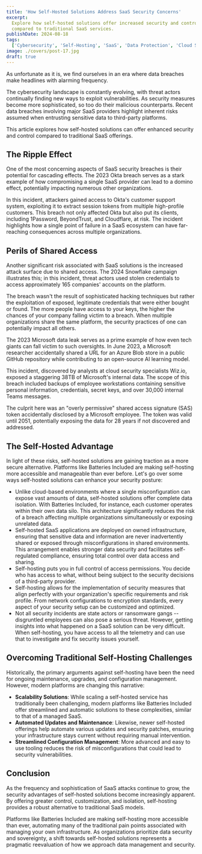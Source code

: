 ```yaml
---
title: 'How Self-Hosted Solutions Address SaaS Security Concerns'
excerpt:
  Explore how self-hosted solutions offer increased security and control
  compared to traditional SaaS services.
publishDate: 2024-08-18
tags:
  ['Cybersecurity', 'Self-Hosting', 'SaaS', 'Data Protection', 'Cloud Security']
image: ./covers/post-17.jpg
draft: true
---
```


As unfortunate as it is, we find ourselves in an era where data breaches make
headlines with alarming frequency.

The cybersecurity landscape is constantly evolving, with threat actors
continually finding new ways to exploit vulnerabilities. As security measures
become more sophisticated, so too do their malicious counterparts. Recent data
breaches involving major SaaS providers highlight inherent risks assumed when
entrusting sensitive data to third-party platforms.

This article explores how self-hosted solutions can offer enhanced security and
control compared to traditional SaaS offerings.

## The Ripple Effect

One of the most concerning aspects of SaaS security breaches is their potential
for cascading effects. The 2023 Okta breach serves as a stark example of how
compromising a single SaaS provider can lead to a domino effect, potentially
impacting numerous other organizations.

In this incident, attackers gained access to Okta's customer support system,
exploiting it to extract session tokens from multiple high-profile customers.
This breach not only affected Okta but also put its clients, including
1Password, BeyondTrust, and Cloudflare, at risk. The incident highlights how a
single point of failure in a SaaS ecosystem can have far-reaching consequences
across multiple organizations.

## Perils of Shared Access

Another significant risk associated with SaaS solutions is the increased attack
surface due to shared access. The 2024 Snowflake campaign illustrates this; in
this incident, threat actors used stolen credentials to access approximately 165
companies' accounts on the platform.

The breach wasn't the result of sophisticated hacking techniques but rather the
exploitation of exposed, legitimate credentials that were either bought or
found. The more people have access to your keys, the higher the chances of your
company falling victim to a breach. When multiple organizations share the same
platform, the security practices of one can potentially impact all others.

The 2023 Microsoft data leak serves as a prime example of how even tech giants
can fall victim to such oversights. In June 2023, a Microsoft researcher
accidentally shared a URL for an Azure Blob store in a public GitHub repository
while contributing to an open-source AI learning model.

This incident, discovered by analysts at cloud security specialists Wiz.io,
exposed a staggering 38TB of Microsoft's internal data. The scope of this breach
included backups of employee workstations containing sensitive personal
information, credentials, secret keys, and over 30,000 internal Teams messages.

The culprit here was an "overly permissive" shared access signature (SAS) token
accidentally disclosed by a Microsoft employee. The token was valid until 2051,
potentially exposing the data for 28 years if not discovered and addressed.

## The Self-Hosted Advantage

In light of these risks, self-hosted solutions are gaining traction as a more
secure alternative. Platforms like Batteries Included are making self-hosting
more accessible and manageable than ever before. Let's go over some ways
self-hosted solutions can enhance your security posture:

- Unlike cloud-based environments where a single misconfiguration can expose
  vast amounts of data, self-hosted solutions offer complete data isolation.
  With Batteries Included, for instance, each customer operates within their own
  data silo. This architecture significantly reduces the risk of a breach
  affecting multiple organizations simultaneously or exposing unrelated data.
- Self-hosted SaaS applications are deployed on owned infrastructure, ensuring
  that sensitive data and information are never inadvertently shared or exposed
  through misconfigurations in shared environments. This arrangement enables
  stronger data security and facilitates self-regulated compliance, ensuring
  total control over data access and sharing.
- Self-hosting puts you in full control of access permissions. You decide who
  has access to what, without being subject to the security decisions of a
  third-party provider.
- Self-hosting allows for the implementation of security measures that align
  perfectly with your organization's specific requirements and risk profile.
  From network configurations to encryption standards, every aspect of your
  security setup can be customized and optimized.
- Not all security incidents are state actors or ransomware gangs -- disgruntled
  employees can also pose a serious threat. However, getting insights into what
  happened on a SaaS solution can be very difficult. When self-hosting, you have
  access to all the telemetry and can use that to investigate and fix security
  issues yourself.

## Overcoming Traditional Self-Hosting Challenges

Historically, the primary arguments against self-hosting have been the need for
ongoing maintenance, upgrades, and configuration management. However, modern
platforms are changing this narrative:

- **Scalability Solutions**: While scaling a self-hosted service has
  traditionally been challenging, modern platforms like Batteries Included offer
  streamlined and automatic solutions to these complexities, similar to that of
  a managed SaaS.
- **Automated Updates and Maintenance**: Likewise, newer self-hosted offerings
  help automate various updates and security patches, ensuring your
  infrastructure stays current without requiring manual intervention.
- **Streamlined Configuration Management**: More advanced and easy to use
  tooling reduces the risk of misconfigurations that could lead to security
  vulnerabilities.

## Conclusion

As the frequency and sophistication of SaaS attacks continue to grow, the
security advantages of self-hosted solutions become increasingly apparent. By
offering greater control, customization, and isolation, self-hosting provides a
robust alternative to traditional SaaS models.

Platforms like Batteries Included are making self-hosting more accessible than
ever, automating many of the traditional pain points associated with managing
your own infrastructure. As organizations prioritize data security and
sovereignty, a shift towards self-hosted solutions represents a pragmatic
reevaluation of how we approach data management and security.
